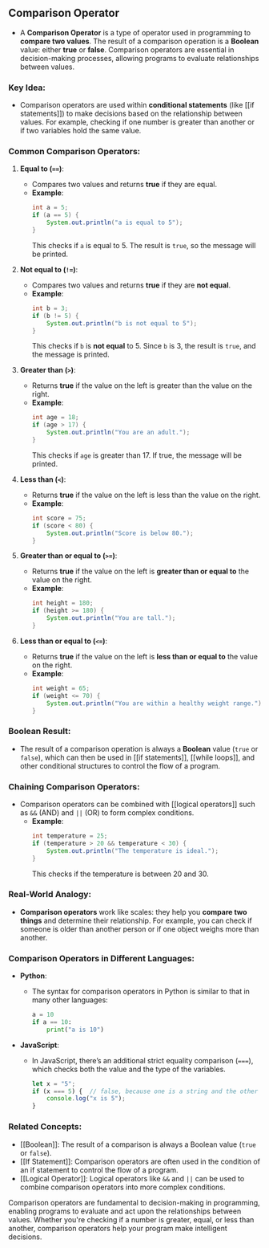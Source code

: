 ## Comparison Operator

- A **Comparison Operator** is a type of operator used in programming to **compare two values**. The result of a comparison operation is a **Boolean** value: either **true** or **false**. Comparison operators are essential in decision-making processes, allowing programs to evaluate relationships between values.

### Key Idea:
- Comparison operators are used within **conditional statements** (like [[if statements]]) to make decisions based on the relationship between values. For example, checking if one number is greater than another or if two variables hold the same value.

### Common Comparison Operators:

1. **Equal to (`==`)**:
   - Compares two values and returns **true** if they are equal.
   - **Example**:
     ```java
     int a = 5;
     if (a == 5) {
         System.out.println("a is equal to 5");
     }
     ```
     This checks if `a` is equal to 5. The result is `true`, so the message will be printed.

2. **Not equal to (`!=`)**:
   - Compares two values and returns **true** if they are **not equal**.
   - **Example**:
     ```java
     int b = 3;
     if (b != 5) {
         System.out.println("b is not equal to 5");
     }
     ```
     This checks if `b` is **not equal** to 5. Since `b` is 3, the result is `true`, and the message is printed.

3. **Greater than (`>`)**:
   - Returns **true** if the value on the left is greater than the value on the right.
   - **Example**:
     ```java
     int age = 18;
     if (age > 17) {
         System.out.println("You are an adult.");
     }
     ```
     This checks if `age` is greater than 17. If true, the message will be printed.

4. **Less than (`<`)**:
   - Returns **true** if the value on the left is less than the value on the right.
   - **Example**:
     ```java
     int score = 75;
     if (score < 80) {
         System.out.println("Score is below 80.");
     }
     ```

5. **Greater than or equal to (`>=`)**:
   - Returns **true** if the value on the left is **greater than or equal to** the value on the right.
   - **Example**:
     ```java
     int height = 180;
     if (height >= 180) {
         System.out.println("You are tall.");
     }
     ```

6. **Less than or equal to (`<=`)**:
   - Returns **true** if the value on the left is **less than or equal to** the value on the right.
   - **Example**:
     ```java
     int weight = 65;
     if (weight <= 70) {
         System.out.println("You are within a healthy weight range.");
     }
     ```

### Boolean Result:
- The result of a comparison operation is always a **Boolean** value (`true` or `false`), which can then be used in [[if statements]], [[while loops]], and other conditional structures to control the flow of a program.

### Chaining Comparison Operators:
- Comparison operators can be combined with [[logical operators]] such as `&&` (AND) and `||` (OR) to form complex conditions.
  - **Example**:
    ```java
    int temperature = 25;
    if (temperature > 20 && temperature < 30) {
        System.out.println("The temperature is ideal.");
    }
    ```
    This checks if the temperature is between 20 and 30.

### Real-World Analogy:
- **Comparison operators** work like scales: they help you **compare two things** and determine their relationship. For example, you can check if someone is older than another person or if one object weighs more than another.

### Comparison Operators in Different Languages:
- **Python**:
  - The syntax for comparison operators in Python is similar to that in many other languages:
    ```python
    a = 10
    if a == 10:
        print("a is 10")
    ```

- **JavaScript**:
  - In JavaScript, there’s an additional strict equality comparison (`===`), which checks both the value and the type of the variables.
    ```javascript
    let x = "5"; 
    if (x === 5) {  // false, because one is a string and the other is a number
        console.log("x is 5");
    }
    ```

### Related Concepts:
- [[Boolean]]: The result of a comparison is always a Boolean value (`true` or `false`).
- [[If Statement]]: Comparison operators are often used in the condition of an if statement to control the flow of a program.
- [[Logical Operator]]: Logical operators like `&&` and `||` can be used to combine comparison operators into more complex conditions.

Comparison operators are fundamental to decision-making in programming, enabling programs to evaluate and act upon the relationships between values. Whether you're checking if a number is greater, equal, or less than another, comparison operators help your program make intelligent decisions.